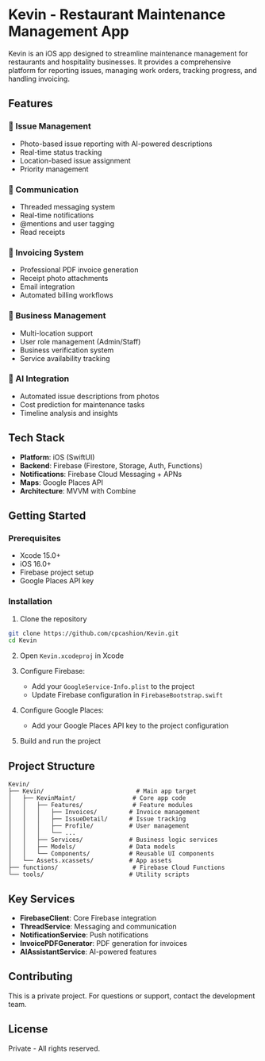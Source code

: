 # Kevin - Restaurant Maintenance Management App

Kevin is an iOS app designed to streamline maintenance management for restaurants and hospitality businesses. It provides a comprehensive platform for reporting issues, managing work orders, tracking progress, and handling invoicing.

## Features

### 🔧 Issue Management
- Photo-based issue reporting with AI-powered descriptions
- Real-time status tracking
- Location-based issue assignment
- Priority management

### 💬 Communication
- Threaded messaging system
- Real-time notifications
- @mentions and user tagging
- Read receipts

### 📄 Invoicing System
- Professional PDF invoice generation
- Receipt photo attachments
- Email integration
- Automated billing workflows

### 🏢 Business Management
- Multi-location support
- User role management (Admin/Staff)
- Business verification system
- Service availability tracking

### 🤖 AI Integration
- Automated issue descriptions from photos
- Cost prediction for maintenance tasks
- Timeline analysis and insights

## Tech Stack

- **Platform**: iOS (SwiftUI)
- **Backend**: Firebase (Firestore, Storage, Auth, Functions)
- **Notifications**: Firebase Cloud Messaging + APNs
- **Maps**: Google Places API
- **Architecture**: MVVM with Combine

## Getting Started

### Prerequisites
- Xcode 15.0+
- iOS 16.0+
- Firebase project setup
- Google Places API key

### Installation

1. Clone the repository
```bash
git clone https://github.com/cpcashion/Kevin.git
cd Kevin
```

2. Open `Kevin.xcodeproj` in Xcode

3. Configure Firebase:
   - Add your `GoogleService-Info.plist` to the project
   - Update Firebase configuration in `FirebaseBootstrap.swift`

4. Configure Google Places:
   - Add your Google Places API key to the project configuration

5. Build and run the project

## Project Structure

```
Kevin/
├── Kevin/                          # Main app target
│   ├── KevinMaint/                # Core app code
│   │   ├── Features/              # Feature modules
│   │   │   ├── Invoices/         # Invoice management
│   │   │   ├── IssueDetail/      # Issue tracking
│   │   │   ├── Profile/          # User management
│   │   │   └── ...
│   │   ├── Services/             # Business logic services
│   │   ├── Models/               # Data models
│   │   └── Components/           # Reusable UI components
│   └── Assets.xcassets/          # App assets
├── functions/                     # Firebase Cloud Functions
└── tools/                        # Utility scripts
```

## Key Services

- **FirebaseClient**: Core Firebase integration
- **ThreadService**: Messaging and communication
- **NotificationService**: Push notifications
- **InvoicePDFGenerator**: PDF generation for invoices
- **AIAssistantService**: AI-powered features

## Contributing

This is a private project. For questions or support, contact the development team.

## License

Private - All rights reserved.
